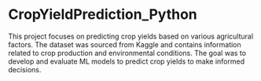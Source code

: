 # CropYieldPrediction_Python
This project focuses on predicting crop yields based on various agricultural factors. The dataset was sourced from Kaggle and contains information related to crop production and environmental conditions. The goal was to develop and evaluate ML models to predict crop yields to make informed decisions.
